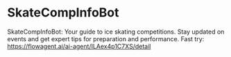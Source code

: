 # SkateCompInfoBot
SkateCompInfoBot: Your guide to ice skating competitions. Stay updated on events and get expert tips for preparation and performance.
Fast try: https://flowagent.ai/ai-agent/ILAex4p1C7XS/detail
